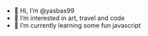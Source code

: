 - 👋 Hi, I’m @yasbas99
- 👀 I’m interested in art, travel and code
- 🌱 I’m currently learning some fun javascript
